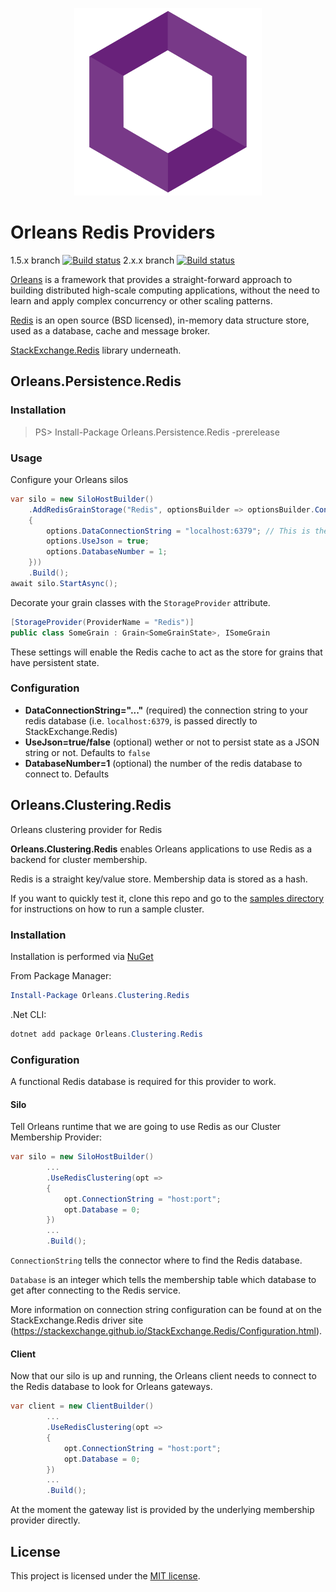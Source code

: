 <p align="center">
  <img src="https://github.com/dotnet/orleans/blob/gh-pages/assets/logo.png" alt="Orleans.Redis" width="300px"> 
  <h1>Orleans Redis Providers</h1>
</p>

1.5.x branch 
[![Build status](https://ci.appveyor.com/api/projects/status/6xxnvi7rh131c9f1?svg=true)](https://ci.appveyor.com/project/OrleansContrib/orleans-storageprovider-redis)
2.x.x branch
[![Build status](https://ci.appveyor.com/api/projects/status/6xxnvi7rh131c9f1/branch/dev?svg=true)](https://ci.appveyor.com/project/OrleansContrib/orleans-storageprovider-redis/branch/dev)

[Orleans](https://github.com/dotnet/orleans) is a framework that provides a straight-forward approach to building distributed high-scale computing applications, without the need to learn and apply complex concurrency or other scaling patterns. 

[Redis](https://redis.io/) is an open source (BSD licensed), in-memory data structure store, used as a database, cache and message broker.

[StackExchange.Redis](https://stackexchange.github.io/StackExchange.Redis/) library underneath.

## Orleans.Persistence.Redis

### Installation

> PS> Install-Package Orleans.Persistence.Redis -prerelease

### Usage

Configure your Orleans silos

```cs
var silo = new SiloHostBuilder()
    .AddRedisGrainStorage("Redis", optionsBuilder => optionsBuilder.Configure(options =>
    {
        options.DataConnectionString = "localhost:6379"; // This is the deafult
        options.UseJson = true;
        options.DatabaseNumber = 1;
    }))
    .Build();
await silo.StartAsync();
```

Decorate your grain classes with the `StorageProvider` attribute.

 ```cs
[StorageProvider(ProviderName = "Redis")]
public class SomeGrain : Grain<SomeGrainState>, ISomeGrain
 ```

These settings will enable the Redis cache to act as the store for grains that have persistent state.

### Configuration

* __DataConnectionString="..."__ (required) the connection string to your redis database (i.e. `localhost:6379`, is passed directly to StackExchange.Redis)
* __UseJson=true/false__ (optional) wether or not to persist state as a JSON string or not. Defaults to `false`
* __DatabaseNumber=1__ (optional) the number of the redis database to connect to. Defaults

## Orleans.Clustering.Redis

Orleans clustering provider for Redis

**Orleans.Clustering.Redis** enables Orleans applications to use Redis as a backend for cluster membership.

Redis is a straight key/value store. Membership data is stored as a hash.

If you want to quickly test it, clone this repo and go to the [samples directory](https://github.com/OrleansContrib/Orleans.Redis/tree/main/samples) for instructions on how to run a sample cluster.

### Installation

Installation is performed via [NuGet](https://www.nuget.org/packages/Orleans.Clustering.Redis/)

From Package Manager:

``` powershell
Install-Package Orleans.Clustering.Redis
```

.Net CLI:

``` powershell
dotnet add package Orleans.Clustering.Redis
```

### Configuration

A functional Redis database is required for this provider to work.

#### Silo
Tell Orleans runtime that we are going to use Redis as our Cluster Membership Provider:

```cs
var silo = new SiloHostBuilder()
        ...
        .UseRedisClustering(opt =>
        {
            opt.ConnectionString = "host:port";
            opt.Database = 0;
        })
        ...
        .Build();
``` 

`ConnectionString` tells the connector where to find the Redis database.

`Database` is an integer which tells the membership table which database to get after connecting to the Redis service.

More information on connection string configuration can be found at on the StackExchange.Redis driver site (https://stackexchange.github.io/StackExchange.Redis/Configuration.html).

#### Client

Now that our silo is up and running, the Orleans client needs to connect to the Redis database to look for Orleans gateways.

```cs
var client = new ClientBuilder()
        ...
        .UseRedisClustering(opt =>
        {
            opt.ConnectionString = "host:port";
            opt.Database = 0;
        })
        ...
        .Build();
```

At the moment the gateway list is provided by the underlying membership provider directly.

## License

This project is licensed under the [MIT license](https://github.com/OrleansContrib/Orleans.Redis/blob/main/LICENSE).
